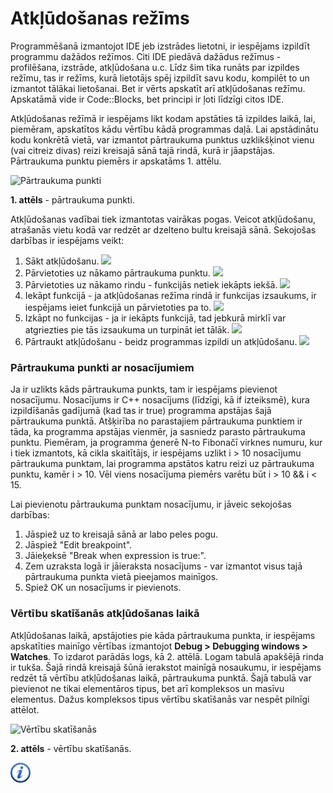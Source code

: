 # Atkļūdošanas režīms

Programmēšanā izmantojot IDE jeb izstrādes lietotni, ir iespējams izpildīt programmu dažādos režīmos. Citi IDE piedāvā dažādus režīmus - profilēšana, izstrāde, atkļūdošana u.c. Līdz šim tika runāts par izpildes režīmu, tas ir režīms, kurā lietotājs spēj izpildīt savu kodu, kompilēt to un izmantot tālākai lietošanai. Bet ir vērts apskatīt arī atkļūdošanas režīmu. Apskatāmā vide ir Code::Blocks, bet principi ir ļoti līdzīgi citos IDE.

Atkļūdošanas režīmā ir iespējams likt kodam apstāties tā izpildes laikā, lai, piemēram, apskatītos kādu vērtību kādā programmas daļā. Lai apstādinātu kodu konkrētā vietā, var izmantot pārtraukuma punktus uzklikšķinot vienu (vai citreiz divas) reizi kreisajā sānā tajā rindā, kurā ir jāapstājas. Pārtraukuma punktu piemērs ir apskatāms 1. attēlu.

![Pārtraukuma punkti](/media/theory/debug_breakpoint.png)


**1. attēls** - pārtraukuma punkti.


Atkļūdošanas vadībai tiek izmantotas vairākas pogas. Veicot atkļūdošanu, atrašanās vietu kodā var redzēt ar dzelteno bultu kreisajā sānā. Sekojošas darbības ir iespējams veikt:

1. Sākt atkļūdošanu. <img src="/media/theory/dbg_start.png" />
1. Pārvietoties uz nākamo pārtraukuma punktu. <img src="/media/theory/dbg_next_bp.png" />
1. Pārvietoties uz nākamo rindu - funkcijās netiek iekāpts iekšā. <img src="/media/theory/dbg_next_row.png" />
1. Iekāpt funkcijā - ja atkļūdošanas režīma rindā ir funkcijas izsaukums, ir iespējams ieiet funkcijā un pārvietoties pa to. <img src="/media/theory/dbg_step_in.png" />
1. Izkāpt no funkcijas - ja ir iekāpts funkcijā, tad jebkurā mirklī var atgriezties pie tās izsaukuma un turpināt iet tālāk. <img src="/media/theory/dbg_step_out.png" />
1. Pārtraukt atkļūdošanu - beidz programmas izpildi un atkļūdošanu. <img src="/media/theory/dbg_stop.png" />

### Pārtraukuma punkti ar nosacījumiem

Ja ir uzlikts kāds pārtraukuma punkts, tam ir iespējams pievienot nosacījumu. Nosacījums ir C++ nosacījums (līdzīgi, kā if izteiksmē), kura izpildīšanās gadījumā (kad tas ir true) programma apstājas šajā pārtraukuma punktā. Atšķirība no parastajiem pārtraukuma punktiem ir tāda, ka programma apstājas vienmēr, ja sasniedz parasto pārtraukuma punktu. Piemēram, ja programma ģenerē N-to Fibonačī virknes numuru, kur i tiek izmantots, kā cikla skaitītājs, ir iespējams uzlikt i > 10 nosacījumu pārtraukuma punktam, lai programma apstātos katru reizi uz pārtraukuma punktu, kamēr i > 10. Vēl viens nosacījuma piemērs varētu būt i > 10 && i < 15.

Lai pievienotu pārtraukuma punktam nosacījumu, ir jāveic sekojošas darbības:

1. Jāspiež uz to kreisajā sānā ar labo peles pogu.
1. Jāspiež "Edit breakpoint". 
1. Jāieķeksē "Break when expression is true:".
1. Zem uzraksta logā ir jāieraksta nosacījums - var izmantot visus tajā pārtraukuma punkta vietā pieejamos mainīgos.
1. Spiež OK un nosacījums ir pievienots.

### Vērtību skatīšanās atkļūdošanas laikā

Atkļūdošanas laikā, apstājoties pie kāda pārtraukuma punkta, ir iespējams apskatīties mainīgo vērtības izmantojot **Debug > Debugging windows > Watches**. To izdarot parādās logs, kā 2. attēlā. Logam tabulā apakšējā rinda ir tukša. Šajā rindā kreisajā šūnā ierakstot mainīgā nosaukumu, ir iespējams redzēt tā vērtību atkļūdošanas laikā, pārtraukuma punktā. Šajā tabulā var pievienot ne tikai elementāros tipus, bet arī kompleksos un masīvu elementus. Dažus kompleksos tipus vērtību skatīšanās var nespēt pilnīgi attēlot.

![Vērtību skatīšanās](/media/theory/debug_watch.png)


**2. attēls** - vērtību skatīšanās.


<a href="http://wiki.codeblocks.org/index.php?title=Debugging_with_Code::Blocks" target="_blank">![Vairāk informācija](/media/theory/information.png)</a>